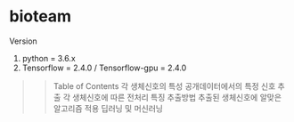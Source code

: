 # bioteam
Version
1. python = 3.6.x
2. Tensorflow = 2.4.0 / Tensorflow-gpu = 2.4.0

>> Table of Contents
>> 각 생체신호의 특성
>> 공개데이터에서의 특정 신호 추출
>> 각 생체신호에 따른 전처리
>> 특징 추출방법
>> 추출된 생체신호에 알맞은 알고리즘 적용
>> 딥러닝 및 머신러닝
